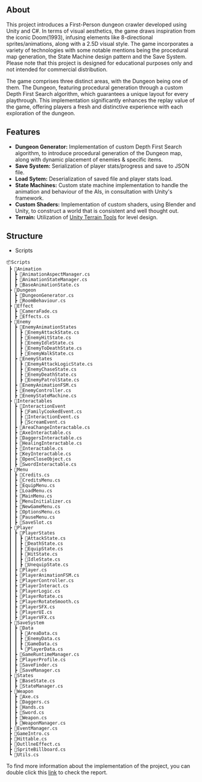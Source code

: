 ## About

This project introduces a First-Person dungeon crawler developed using Unity and C#. In terms of visual aesthetics, the game draws inspiration from the iconic Doom(1993), infusing elements like 8-directional sprites/animations, along with a 2.5D visual style. The game incorporates a variety of technologies with some notable mentions being the procedural map generation, the State Machine design pattern and the Save System. Please note that this project is designed for educational purposes only and not intended for commercial distribution.

The game comprises three distinct areas, with the Dungeon being one of them. The Dungeon, featuring procedural generation through a custom Depth First Search algorithm, which guarantees a unique layout for every playthrough. This implementation significantly enhances the replay value of the game, offering players a fresh and distinctive experience with each exploration of the dungeon.
## Features

- **Dungeon Generator:** Implementation of custom Depth First Search algorithm, to introduce procedural generation of the Dungeon map, along with dynamic placement of enemies & specific items.
- **Save System:** Serialization of player stats/progress and save to JSON file.
- **Load Sytem:** Deserialization of saved file and player stats load.
- **State Machines:** Custom state machine implementation to handle the animation and behaviour of the AIs, in consultation with Unity's framework.
- **Custom Shaders:** Implementation of custom shaders, using Blender and Unity, to construct a world that is consistent and well thought out.
- **Terrain:** Utilization of [Unity Terrain Tools](https://assetstore.unity.com/packages/tools/terrain/terrain-tools-64852#releases) for level design.

## Structure
- Scripts
```
📦Scripts
 ┣ 📂Animation
 ┃ ┣ 📜AnimationAspectManager.cs
 ┃ ┣ 📜AnimationStateManager.cs
 ┃ ┣ 📜BaseAnimationState.cs
 ┣ 📂Dungeon
 ┃ ┣ 📜DungeonGenerator.cs
 ┃ ┣ 📜RoomBehaviour.cs
 ┣ 📂Effect
 ┃ ┣ 📜CameraFade.cs
 ┃ ┣ 📜Effects.cs
 ┣ 📂Enemy
 ┃ ┣ 📂EnemyAnimationStates
 ┃ ┃ ┣ 📜EnemyAttackState.cs
 ┃ ┃ ┣ 📜EnemyHitState.cs
 ┃ ┃ ┣ 📜EnemyIdleState.cs
 ┃ ┃ ┣ 📜EnemyToDeathState.cs
 ┃ ┃ ┣ 📜EnemyWalkState.cs
 ┃ ┣ 📂EnemyStates
 ┃ ┃ ┣ 📜EnemyAttackLogicState.cs
 ┃ ┃ ┣ 📜EnemyChaseState.cs
 ┃ ┃ ┣ 📜EnemyDeathState.cs
 ┃ ┃ ┣ 📜EnemyPatrolState.cs
 ┃ ┣ 📜EnemyAnimationFSM.cs
 ┃ ┣ 📜EnemyController.cs
 ┃ ┣ 📜EnemyStateMachine.cs
 ┣ 📂Interactables
 ┃ ┣ 📂InteractionEvent
 ┃ ┃ ┣ 📜FamilyCookedEvent.cs
 ┃ ┃ ┣ 📜InteractionEvent.cs
 ┃ ┃ ┣ 📜ScreamEvent.cs
 ┃ ┣ 📜AreaChangeInteractable.cs
 ┃ ┣ 📜AxeInteractable.cs
 ┃ ┣ 📜DaggersInteractable.cs
 ┃ ┣ 📜HealingInteractable.cs
 ┃ ┣ 📜Interactable.cs
 ┃ ┣ 📜KeyInteractable.cs
 ┃ ┣ 📜OpenCloseObject.cs
 ┃ ┣ 📜SwordInteractable.cs
 ┣ 📂Menu
 ┃ ┣ 📜Credits.cs
 ┃ ┣ 📜CreditsMenu.cs
 ┃ ┣ 📜EquipMenu.cs
 ┃ ┣ 📜LoadMenu.cs
 ┃ ┣ 📜MainMenu.cs
 ┃ ┣ 📜MenuInitializer.cs
 ┃ ┣ 📜NewGameMenu.cs
 ┃ ┣ 📜OptionsMenu.cs
 ┃ ┣ 📜PauseMenu.cs
 ┃ ┣ 📜SaveSlot.cs
 ┣ 📂Player
 ┃ ┣ 📂PlayerStates
 ┃ ┃ ┣ 📜AttackState.cs
 ┃ ┃ ┣ 📜DeathState.cs
 ┃ ┃ ┣ 📜EquipState.cs
 ┃ ┃ ┣ 📜HitState.cs
 ┃ ┃ ┣ 📜IdleState.cs
 ┃ ┃ ┣ 📜UnequipState.cs
 ┃ ┣ 📜Player.cs
 ┃ ┣ 📜PlayerAnimationFSM.cs
 ┃ ┣ 📜PlayerController.cs
 ┃ ┣ 📜PlayerInteract.cs
 ┃ ┣ 📜PlayerLogic.cs
 ┃ ┣ 📜PlayerRotate.cs
 ┃ ┣ 📜PlayerRotateSmooth.cs
 ┃ ┣ 📜PlayerSFX.cs
 ┃ ┣ 📜PlayerUI.cs
 ┃ ┣ 📜PlayerVFX.cs
 ┣ 📂SaveSystem
 ┃ ┣ 📂Data
 ┃ ┃ ┣ 📜AreaData.cs
 ┃ ┃ ┣ 📜EnemyData.cs
 ┃ ┃ ┣ 📜GameData.cs
 ┃ ┃ ┗ 📜PlayerData.cs
 ┃ ┣ 📜GameRuntimeManager.cs
 ┃ ┣ 📜PlayerProfile.cs
 ┃ ┣ 📜SaveFinder.cs
 ┃ ┣ 📜SaveManager.cs
 ┣ 📂States
 ┃ ┣ 📜BaseState.cs
 ┃ ┣ 📜StateManager.cs
 ┣ 📂Weapon
 ┃ ┣ 📜Axe.cs
 ┃ ┣ 📜Daggers.cs
 ┃ ┣ 📜Hands.cs
 ┃ ┣ 📜Sword.cs
 ┃ ┣ 📜Weapon.cs
 ┃ ┣ 📜WeaponManager.cs
 ┣ 📜EventManager.cs
 ┣ 📜GameIntro.cs
 ┣ 📜Hittable.cs
 ┣ 📜OutllneEffect.cs
 ┣ 📜SpriteBillboard.cs
 ┗ 📜Utils.cs

```
To find more information about the implementation of the project, you can double click this [link](https://docs.google.com/gview?url=https://raw.githubusercontent.com/Panattack/GoblinHunter/main/Goblin_Hunter_Report.pdf&embedded=true) to check the report.

